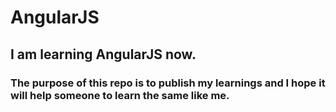 # AngularJS
## I am learning AngularJS now.
### The purpose of this repo is to publish my learnings and I hope it will help someone to learn the same like me.